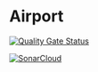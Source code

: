 # Airport
[![Quality Gate Status](https://sonarcloud.io/api/project_badges/measure?project=Fabrizzioperilli_Airport&metric=alert_status)](https://sonarcloud.io/summary/new_code?id=Fabrizzioperilli_Airport)

[![SonarCloud](https://sonarcloud.io/images/project_badges/sonarcloud-white.svg)](https://sonarcloud.io/summary/new_code?id=Fabrizzioperilli_Airport)
